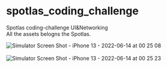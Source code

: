 # spotlas_coding_challenge

Spotlas coding-challenge UI&Networking <br>
All the assets belogns the Spotlas.

![Simulator Screen Shot - iPhone 13 - 2022-06-14 at 00 25 08](https://user-images.githubusercontent.com/89414084/173448172-0ea89bc5-aeeb-4126-8da6-ec9c61ef42cf.png)
  <br>
  <br>
![Simulator Screen Shot - iPhone 13 - 2022-06-14 at 00 25 23](https://user-images.githubusercontent.com/89414084/173448273-778de700-fb23-4569-a744-22f337f20166.png)
